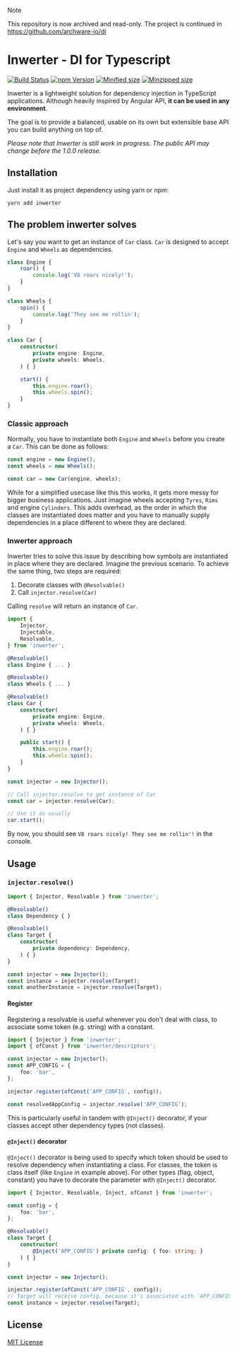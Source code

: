 > [!NOTE]
> This repository is now archived and read-only. The project is continued in https://github.com/archware-io/di

# Inwerter - DI for Typescript
[![Build Status](https://travis-ci.org/dulowski-marek/inwerter.svg?branch=master)](https://travis-ci.org/dulowski-marek/inwerter)
[![npm Version](https://badgen.net/npm/v/inwerter)](https://www.npmjs.com/package/inwerter)
[![Minified size](https://badgen.net/bundlephobia/min/inwerter)](https://bundlephobia.com/result?p=inwerter)
[![Minzipped size](https://badgen.net/bundlephobia/minzip/inwerter)](https://bundlephobia.com/result?p=inwerter)

Inwerter is a lightweight solution for dependency injection in TypeScript applications.
Although heavily inspired by Angular API, **it can be used in any environment**.

The goal is to provide a balanced, usable on its own but extensible base API you can
build anything on top of.

*Please note that Inwerter is still work in progress.
The public API may change before the 1.0.0 release.*

## Installation
Just install it as project dependency using yarn or npm:
```
yarn add inwerter
```

## The problem inwerter solves
Let's say you want to get an instance of `Car` class.
`Car` is designed to accept `Engine` and `Wheels` as dependencies.
```ts
class Engine {
    roar() {
        console.log('V8 roars nicely!');
    }
}

class Wheels {
    spin() {
        console.log('They see me rollin');
    }
}

class Car {
    constructor(
        private engine: Engine,
        private wheels: Wheels,
    ) { }

    start() {
        this.engine.roar();
        this.wheels.spin();
    }
}
```

### Classic approach
Normally, you have to instantiate both `Engine` and `Wheels`
before you create a `Car`. This can be done as follows:
```ts
const engine = new Engine();
const wheels = new Wheels();

const car = new Car(engine, wheels);
```

While for a simplified usecase like this this works, it gets more messy
for bigger business applications. Just imagine wheels accepting `Tyres`, `Rims` and engine `Cylinders`.
This adds overhead, as the order in which the classes are instantiated does matter and you have to manually supply dependencies
in a place different to where they are declared.

### Inwerter approach
Inwerter tries to solve this issue by describing how symbols are instantiated in place where they are declared.
Imagine the previous scenario. To achieve the same thing, two steps are required:
1. Decorate classes with `@Resolvable()`
2. Call `injector.resolve(Car)`

Calling `resolve` will return an instance of `Car`.

```typescript
import {
    Injector,
    Injectable,
    Resolvable,
} from 'inwerter';

@Resolvable()
class Engine { ... }

@Resolvable()
class Wheels { ... }

@Resolvable()
class Car {
    constructor(
        private engine: Engine,
        private wheels: Wheels,
    ) { }

    public start() {
        this.engine.roar();
        this.wheels.spin();
    }
}

const injector = new Injector();

// Call injector.resolve to get instance of Car
const car = injector.resolve(Car);

// Use it as usually
car.start();
```
By now, you should see `V8 roars nicely! They see me rollin'!` in the console.  

## Usage

### `injector.resolve()`
```ts
import { Injector, Resolvable } from 'inwerter';

@Resolvable()
class Dependency { }

@Resolvable()
class Target {
    constructor(
        private dependency: Dependency,
    ) { }
}

const injector = new Injector();
const instance = injector.resolve(Target);
const anotherInstance = injector.resolve(Target);
```

#### Register
Registering a resolvable is useful whenever you don't deal with class,
to associate some token (e.g. string) with a constant.

```ts
import { Injector } from 'inwerter';
import { ofConst } from 'inwerter/descriptors';

const injector = new Injector();
const APP_CONFIG = {
    foo: 'bar',
};

injector.register(ofConst('APP_CONFIG', config));

const resolvedAppConfig = injector.resolve('APP_CONFIG');
```

This is particularly useful in tandem with `@Inject()` decorator, if your classes
accept other dependency types (not classes).

#### `@Inject()` decorator
`@Inject()` decorator is being used to specify which token should be used to resolve dependency when instantiating
a class. For classes, the token is class itself (like `Engine` in example above). For other types (flag, object, constant)
you have to decorate the parameter with `@Inject()` decorator.

```ts
import { Injector, Resolvable, Inject, ofConst } from 'inwerter';

const config = {
    foo: 'bar',
};

@Resolvable()
class Target {
    constructor(
        @Inject('APP_CONFIG') private config: { foo: string; }
    ) { }
}

const injector = new Injector();

injector.register(ofConst('APP_CONFIG', config));
// Target will receive config, because it's associated with `APP_CONFIG` token
const instance = injector.resolve(Target);
```
## License
[MIT License](./LICENSE)

